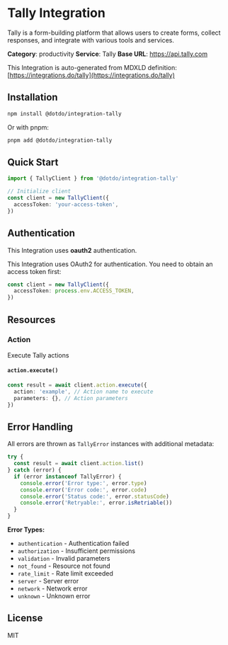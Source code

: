 # Tally Integration

Tally is a form-building platform that allows users to create forms, collect responses, and integrate with various tools and services.

**Category**: productivity
**Service**: Tally
**Base URL**: https://api.tally.com

This Integration is auto-generated from MDXLD definition: [https://integrations.do/tally](https://integrations.do/tally)

## Installation

```bash
npm install @dotdo/integration-tally
```

Or with pnpm:

```bash
pnpm add @dotdo/integration-tally
```

## Quick Start

```typescript
import { TallyClient } from '@dotdo/integration-tally'

// Initialize client
const client = new TallyClient({
  accessToken: 'your-access-token',
})
```

## Authentication

This Integration uses **oauth2** authentication.

This Integration uses OAuth2 for authentication. You need to obtain an access token first:

```typescript
const client = new TallyClient({
  accessToken: process.env.ACCESS_TOKEN,
})
```

## Resources

### Action

Execute Tally actions

#### `action.execute()`

```typescript
const result = await client.action.execute({
  action: 'example', // Action name to execute
  parameters: {}, // Action parameters
})
```

## Error Handling

All errors are thrown as `TallyError` instances with additional metadata:

```typescript
try {
  const result = await client.action.list()
} catch (error) {
  if (error instanceof TallyError) {
    console.error('Error type:', error.type)
    console.error('Error code:', error.code)
    console.error('Status code:', error.statusCode)
    console.error('Retryable:', error.isRetriable())
  }
}
```

**Error Types:**

- `authentication` - Authentication failed
- `authorization` - Insufficient permissions
- `validation` - Invalid parameters
- `not_found` - Resource not found
- `rate_limit` - Rate limit exceeded
- `server` - Server error
- `network` - Network error
- `unknown` - Unknown error

## License

MIT
